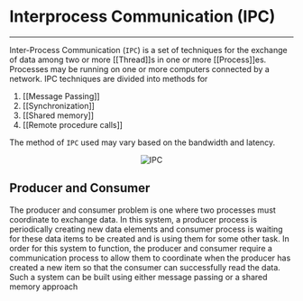 # Interprocess Communication (IPC)
<hr>

Inter-Process Communication (`IPC`) is a set of techniques for the exchange of data among two or more [[Thread]]s in one or more [[Process]]es. Processes may be running on one or more computers connected by a network. 
IPC techniques are divided into methods for
1. [[Message Passing]]
1. [[Synchronization]]
1. [[Shared memory]]
1. [[Remote procedure calls]]

The method of `IPC` used may vary based on the bandwidth and latency.
<p align="center">
	<img src="https://i.imgur.com/QkikByB.png"
		 alt="IPC">
</p>

## Producer and Consumer 
The producer and consumer problem is one where two processes must coordinate to exchange data. In this system, a producer process is periodically creating new data elements and consumer process is waiting for these data items to be created and is using them for some other task. In order for this system to function, the producer and consumer require a communication process to allow them to coordinate when the producer has created a new item so that the consumer can successfully read the data. Such a system can be built using either message passing or a shared memory approach